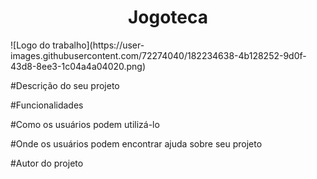 <h1 align="center"> Jogoteca </h1>
![Logo do trabalho](https://user-images.githubusercontent.com/72274040/182234638-4b128252-9d0f-43d8-8ee3-1c04a4a04020.png)



#Descrição do seu projeto



#Funcionalidades



#Como os usuários podem utilizá-lo



#Onde os usuários podem encontrar ajuda sobre seu projeto



#Autor do projeto
